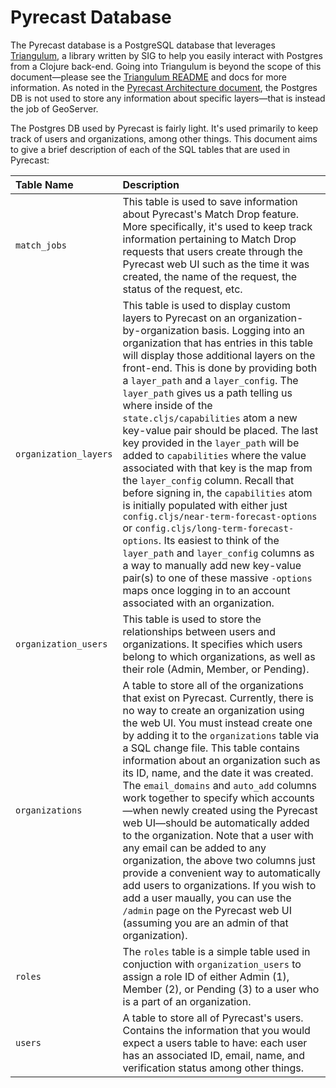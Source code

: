 # Pyrecast Database

The Pyrecast database is a PostgreSQL database that leverages [Triangulum](https://github.com/sig-gis/triangulum), a library written by SIG to help you easily interact with Postgres from a Clojure back-end.
Going into Triangulum is beyond the scope of this document—please see the [Triangulum README](https://github.com/sig-gis/triangulum#readme) and docs for more information.
As noted in the [Pyrecast Architecture document](./pyrecast-architecture.md), the Postgres DB is not used to store any information about specific layers—that is instead the job of GeoServer.

The Postgres DB used by Pyrecast is fairly light.
It's used primarily to keep track of users and organizations, among other things.
This document aims to give a brief description of each of the SQL tables that are used in Pyrecast:

| Table Name | Description |
| :--- | :--- |
| `match_jobs` | This table is used to save information about Pyrecast's Match Drop feature. More specifically, it's used to keep track information pertaining to Match Drop requests that users create through the Pyrecast web UI such as the time it was created, the name of the request, the status of the request, etc. |
| `organization_layers` | This table is used to display custom layers to Pyrecast on an organization-by-organization basis. Logging into an organization that has entries in this table will display those additional layers on the front-end. This is done by providing both a `layer_path` and a `layer_config`. The `layer_path` gives us a path telling us where inside of the `state.cljs/capabilities` atom a new key-value pair should be placed. The last key provided in the `layer_path` will be added to `capabilities` where the value associated with that key is the map from the `layer_config` column. Recall that before signing in, the `capabilities` atom is initially populated with either just `config.cljs/near-term-forecast-options` or `config.cljs/long-term-forecast-options`. Its easiest to think of the `layer_path` and `layer_config` columns as a way to manually add new key-value pair(s) to one of these massive `-options` maps once logging in to an account associated with an organization. |
| `organization_users` | This table is used to store the relationships between users and organizations. It specifies which users belong to which organizations, as well as their role (Admin, Member, or Pending). |
| `organizations` | A table to store all of the organizations that exist on Pyrecast. Currently, there is no way to create an organization using the web UI. You must instead create one by adding it to the `organizations` table via a SQL change file. This table contains information about an organization such as its ID, name, and the date it was created. The `email_domains` and `auto_add` columns work together to specify which accounts—when newly created using the Pyrecast web UI—should be automatically added to the organization. Note that a user with any email can be added to any organization, the above two columns just provide a convenient way to automatically add users to organizations. If you wish to add a user maually, you can use the `/admin` page on the Pyrecast web UI (assuming you are an admin of that organization). |
| `roles` | The `roles` table is a simple table used in conjuction with `organization_users` to assign a role ID of either Admin (1), Member (2), or Pending (3) to a user who is a part of an organization. |
| `users` | A table to store all of Pyrecast's users. Contains the information that you would expect a users table to have: each user has an associated ID, email, name, and verification status among other things. |
